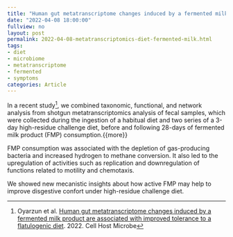 ```yaml
---
title: "Human gut metatranscriptome changes induced by a fermented milk product are associated with improved tolerance to a flatulogenic diet"
date: "2022-04-08 18:00:00"
fullview: no
layout: post
permalink: 2022-04-08-metatranscriptomics-diet-fermented-milk.html
tags:
- diet
- microbiome
- metatranscriptome
- fermented
- symptoms
categories: Article
---
```




In a recent study[^1], we combined taxonomic, functional, and network analysis from shotgun metatranscriptomics 
analysis of fecal samples, which were collected during the ingestion of a habitual diet 
and two series of a 3-day high-residue challenge diet, before and following 28-days of fermented milk product (FMP) consumption.{{more}} 

FMP consumption was associated with the depletion of gas-producing bacteria and 
increased hydrogen to methane conversion. It also led to the upregulation of activities
such as replication and downregulation of functions related to motility and chemotaxis.

We showed new mecanistic insights about how active FMP may help to improve disgestive confort under high-residue challenge diet.

[^1]: Oyarzun et al. [Human gut metatranscriptome changes induced by a fermented milk product are associated with improved tolerance to a flatulogenic diet](https://doi.org/10.1016/j.csbj.2022.04.001). 2022. Cell Host Microbe


